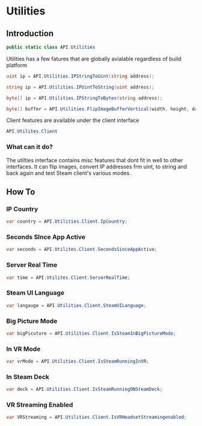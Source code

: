 # Utilities

## Introduction

```csharp
public static class API.Utilities
```

Utilities has a few fatures that are globally avialable regardless of build platform

```csharp
uint ip = API.Utilities.IPStringToUint(string address);
```

```csharp
string ip = API.Utilities.IPUintToString(uint address);
```

```csharp
byte[] ip = API.Utilities.IPStringToBytes(string address);
```

```csharp
byte[] buffer = API.Utilities.FlipImageBufferVertical(width, height, data);
```

Client features are available under the client interface

```csharp
API.Utilites.Client
```

### What can it do?

The utilties interface contains misc features that dont fit in well to other interfaces. It can flip images, convert IP addresses frm uint, to string and back again and test Steam client's various modes.

## How To

### IP Country

```csharp
var country = API.Utilities.Client.IpCountry;
```

### Seconds SInce App Active

```csharp
var seconds = API.Utilites.Client.SecondsSinceAppActive;
```

### Server Real Time

```csharp
var time = API.Utilites.Client.ServerRealTime;
```

### Steam UI Language

```csharp
var langauge = API.Utilities.Client.SteamUILanguage;
```

### Big Picture Mode

```csharp
var bigPicuture = API.Utilities.Client.IsSteamInBigPictureMode;
```

### In VR Mode

```csharp
var vrMode = API.Utilities.Client.IsSteamRunningInVR;
```

### In Steam Deck

```csharp
var deck = API.Utilities.Client.IsSteamRunningONSteamDeck;
```

### VR Streaming Enabled

```csharp
var VRStreaming = API.Utilities.Client.IsVRHeadsetStreamingenabled;
```
